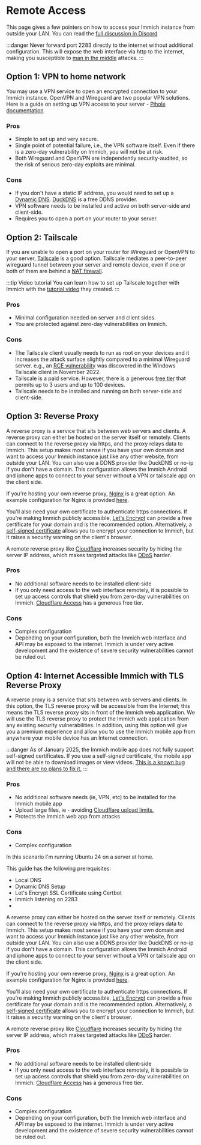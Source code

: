 # Remote Access

This page gives a few pointers on how to access your Immich instance from outside your LAN.
You can read the [full discussion in Discord](https://discord.com/channels/979116623879368755/1122615710846308484)

:::danger
Never forward port 2283 directly to the internet without additional configuration. This will expose the web interface via http to the internet, making you susceptible to [man in the middle](https://en.wikipedia.org/wiki/Man-in-the-middle_attack) attacks.
:::

## Option 1: VPN to home network

You may use a VPN service to open an encrypted connection to your Immich instance. OpenVPN and Wireguard are two popular VPN solutions. Here is a guide on setting up VPN access to your server - [Pihole documentation](https://docs.pi-hole.net/guides/vpn/wireguard/overview/)

### Pros

- Simple to set up and very secure.
- Single point of potential failure, i.e., the VPN software itself. Even if there is a zero-day vulnerability on Immich, you will not be at risk.
- Both Wireguard and OpenVPN are independently security-audited, so the risk of serious zero-day exploits are minimal.

### Cons

- If you don't have a static IP address, you would need to set up a [Dynamic DNS](https://www.cloudflare.com/learning/dns/glossary/dynamic-dns/). [DuckDNS](https://www.duckdns.org/) is a free DDNS provider.
- VPN software needs to be installed and active on both server-side and client-side.
- Requires you to open a port on your router to your server.

## Option 2: Tailscale

If you are unable to open a port on your router for Wireguard or OpenVPN to your server, [Tailscale](https://tailscale.com/) is a good option. Tailscale mediates a peer-to-peer wireguard tunnel between your server and remote device, even if one or both of them are behind a [NAT firewall](https://en.wikipedia.org/wiki/Network_address_translation).

:::tip Video tutorial
You can learn how to set up Tailscale together with Immich with the [tutorial video](https://www.youtube.com/watch?v=Vt4PDUXB_fg) they created.
:::

### Pros

- Minimal configuration needed on server and client sides.
- You are protected against zero-day vulnerabilities on Immich.

### Cons

- The Tailscale client usually needs to run as root on your devices and it increases the attack surface slightly compared to a minimal Wireguard server. e.g., an [RCE vulnerability](https://github.com/tailscale/tailscale/security/advisories/GHSA-vqp6-rc3h-83cp) was discovered in the Windows Tailscale client in November 2022.
- Tailscale is a paid service. However, there is a generous [free tier](https://tailscale.com/pricing/) that permits up to 3 users and up to 100 devices.
- Tailscale needs to be installed and running on both server-side and client-side.

## Option 3: Reverse Proxy

A reverse proxy is a service that sits between web servers and clients. A reverse proxy can either be hosted on the server itself or remotely. Clients can connect to the reverse proxy via https, and the proxy relays data to Immich. This setup makes most sense if you have your own domain and want to access your Immich instance just like any other website, from outside your LAN. You can also use a DDNS provider like DuckDNS or no-ip if you don't have a domain. This configuration allows the Immich Android and iphone apps to connect to your server without a VPN or tailscale app on the client side.

If you're hosting your own reverse proxy, [Nginx](https://docs.nginx.com/nginx/admin-guide/web-server/reverse-proxy/) is a great option. An example configuration for Nginx is provided [here](/docs/administration/reverse-proxy.md).

You'll also need your own certificate to authenticate https connections. If you're making Immich publicly accessible, [Let's Encrypt](https://letsencrypt.org/) can provide a free certificate for your domain and is the recommended option. Alternatively, a [self-signed certificate](https://en.wikipedia.org/wiki/Self-signed_certificate) allows you to encrypt your connection to Immich, but it raises a security warning on the client's browser.

A remote reverse proxy like [Cloudflare](https://www.cloudflare.com/learning/cdn/glossary/reverse-proxy/) increases security by hiding the server IP address, which makes targeted attacks like [DDoS](https://www.cloudflare.com/learning/ddos/what-is-a-ddos-attack/) harder.

### Pros

- No additional software needs to be installed client-side
- If you only need access to the web interface remotely, it is possible to set up access controls that shield you from zero-day vulnerabilities on Immich. [Cloudflare Access](https://www.cloudflare.com/zero-trust/products/access/) has a generous free tier.

### Cons

- Complex configuration
- Depending on your configuration, both the Immich web interface and API may be exposed to the internet. Immich is under very active development and the existence of severe security vulnerabilities cannot be ruled out.

## Option 4: Internet Accessible Immich with TLS Reverse Proxy

A reverse proxy is a service that sits between web servers and clients. In this option, the TLS reverse proxy will be accessible from the Internet; this means the TLS reverse proxy sits in front of the Immich web application. We will use the TLS reverse proxy to protect the Immich web application from any existing security vulnerabilities. In addition, using this option will give you a premium experience and allow you to use the Immich mobile app from anywhere your mobile device has an Internet connection.

:::danger
As of January 2025, the Immich mobile app does not fully support self-signed certificates. If you use a self-signed certificate, the mobile app will not be able to download images or view videos. [This is a known bug and there are no plans to fix it.](https://github.com/immich-app/immich/issues/15188)
:::

### Pros

- No additional software needs (ie, VPN, etc) to be installed for the Immich mobile app
- Upload large files, ie - avoiding [Cloudflare upload limits.](https://github.com/immich-app/immich/discussions/2357)
- Protects the Immich web app from attacks

### Cons

- Complex configuration

In this scenario I'm running Ubuntu 24 on a server at home.

This guide has the following prerequisites:
* Local DNS
* Dynamic DNS Setup
* Let's Encrypt SSL Certificate using Certbot
* Immich listening on 2283
*  

A reverse proxy can either be hosted on the server itself or remotely. Clients can connect to the reverse proxy via https, and the proxy relays data to Immich. This setup makes most sense if you have your own domain and want to access your Immich instance just like any other website, from outside your LAN. You can also use a DDNS provider like DuckDNS or no-ip if you don't have a domain. This configuration allows the Immich Android and iphone apps to connect to your server without a VPN or tailscale app on the client side.

If you're hosting your own reverse proxy, [Nginx](https://docs.nginx.com/nginx/admin-guide/web-server/reverse-proxy/) is a great option. An example configuration for Nginx is provided [here](/docs/administration/reverse-proxy.md).

You'll also need your own certificate to authenticate https connections. If you're making Immich publicly accessible, [Let's Encrypt](https://letsencrypt.org/) can provide a free certificate for your domain and is the recommended option. Alternatively, a [self-signed certificate](https://en.wikipedia.org/wiki/Self-signed_certificate) allows you to encrypt your connection to Immich, but it raises a security warning on the client's browser.

A remote reverse proxy like [Cloudflare](https://www.cloudflare.com/learning/cdn/glossary/reverse-proxy/) increases security by hiding the server IP address, which makes targeted attacks like [DDoS](https://www.cloudflare.com/learning/ddos/what-is-a-ddos-attack/) harder.

### Pros

- No additional software needs to be installed client-side
- If you only need access to the web interface remotely, it is possible to set up access controls that shield you from zero-day vulnerabilities on Immich. [Cloudflare Access](https://www.cloudflare.com/zero-trust/products/access/) has a generous free tier.

### Cons

- Complex configuration
- Depending on your configuration, both the Immich web interface and API may be exposed to the internet. Immich is under very active development and the existence of severe security vulnerabilities cannot be ruled out.
